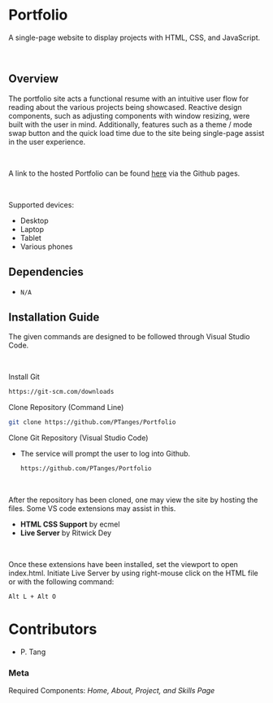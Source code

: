 # Portfolio
A single-page website to display projects with HTML, CSS, and JavaScript.

<br>

## Overview
The portfolio site acts a functional resume with an intuitive user flow for reading about the various projects being showcased. Reactive design components, such as adjusting components with window resizing, were built with the user in mind. Additionally, features such as a theme / mode swap button and the quick load time due to the site being single-page assist in the user experience.

<br>

A link to the hosted Portfolio can be found [here](https://ptanges.github.io/Portfolio/) via the Github pages.

<br>

Supported devices:

- Desktop
- Laptop
- Tablet
- Various phones

## Dependencies
- `N/A`

## Installation Guide
The given commands are designed to be followed through Visual Studio Code.

<br>

Install Git

  ```sh
  https://git-scm.com/downloads
  ```
  
Clone Repository (Command Line)

  ```sh
  git clone https://github.com/PTanges/Portfolio
  ```

Clone Git Repository (Visual Studio Code)
- The service will prompt the user to log into Github.

  ```sh
  https://github.com/PTanges/Portfolio
  ```

<br>

After the repository has been cloned, one may view the site by hosting the files. Some VS code extensions may assist in this.

- **HTML CSS Support** by ecmel
- **Live Server** by Ritwick Dey

<br>

Once these extensions have been installed, set the viewport to open index.html. Initiate Live Server by using right-mouse click on the HTML file or with the following command:

  ```sh
  Alt L + Alt O
  ```


Contributors
=======
- P. Tang

### Meta
Required Components: _Home, About, Project, and Skills Page_